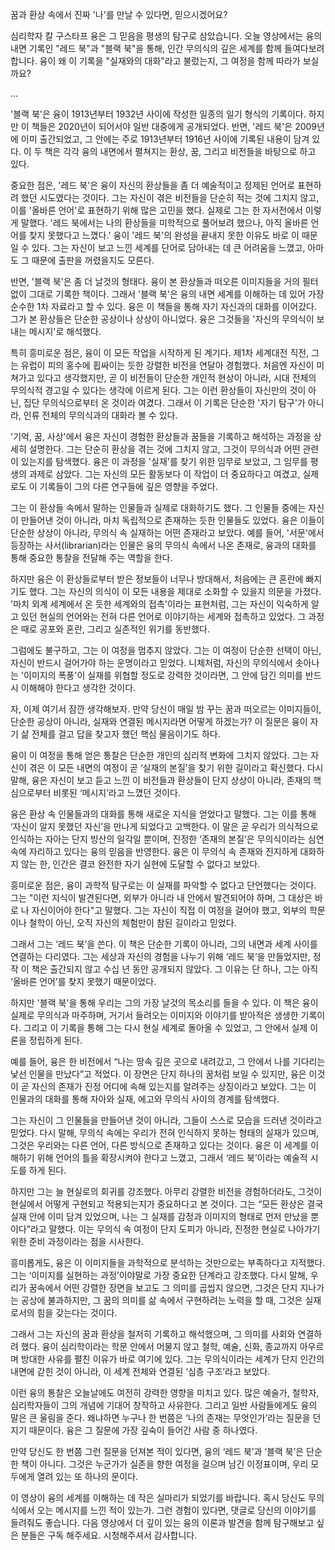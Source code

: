 꿈과 환상 속에서 진짜 '나'를 만날 수 있다면, 믿으시겠어요?

심리학자 칼 구스타프 융은 그 믿음을 평생의 탐구로 삼았습니다. 오늘 영상에서는 융의 내면 기록인 "레드 북"과 "블랙 북"을 통해, 인간 무의식의 깊은 세계를 함께 들여다보려 합니다. 융이 왜 이 기록을 "실재와의 대화"라고 불렀는지, 그 여정을 함께 따라가 보실까요?

...

'블랙 북'은 융이 1913년부터 1932년 사이에 작성한 일종의 일기 형식의 기록이다. 하지만 이 책들은 2020년이 되어서야 일반 대중에게 공개되었다. 반면, '레드 북'은 2009년에 이미 출간되었고, 그 안에는 주로 1913년부터 1916년 사이에 기록된 내용이 담겨 있다. 이 두 책은 각각 융의 내면에서 펼쳐지는 환상, 꿈, 그리고 비전들을 바탕으로 하고 있다.

중요한 점은, '레드 북'은 융이 자신의 환상들을 좀 더 예술적이고 정제된 언어로 표현하려 했던 시도였다는 것이다. 그는 자신이 겪은 비전들을 단순히 적는 것에 그치지 않고, 이를 '올바른 언어'로 표현하기 위해 많은 고민을 했다. 실제로 그는 한 자서전에서 이렇게 말했다. '레드 북에서는 나의 환상들을 미학적으로 풀어보려 했으나, 아직 올바른 언어를 찾지 못했다고 느꼈다.' 융이 '레드 북'의 완성을 끝내지 못한 이유도 바로 이 때문일 수 있다. 그는 자신이 보고 느낀 세계를 단어로 담아내는 데 큰 어려움을 느꼈고, 아마도 그 때문에 출판을 꺼렸을지도 모른다.

반면, '블랙 북'은 좀 더 날것의 형태다. 융이 본 환상들과 떠오른 이미지들을 거의 필터 없이 그대로 기록한 책이다. 그래서 '블랙 북'은 융의 내면 세계를 이해하는 데 있어 가장 순수한 1차 자료라고 할 수 있다. 융은 이 책들을 통해 자기 자신과의 대화를 이어갔다. 그가 본 환상들은 단순한 공상이나 상상이 아니었다. 융은 그것들을 '자신의 무의식이 보내는 메시지'로 해석했다.

특히 흥미로운 점은, 융이 이 모든 작업을 시작하게 된 계기다. 제1차 세계대전 직전, 그는 유럽이 피의 홍수에 휩싸이는 듯한 강렬한 비전을 연달아 경험했다. 처음엔 자신이 미쳐가고 있다고 생각했지만, 곧 이 비전들이 단순한 개인적 현상이 아니라, 시대 전체의 무의식적 경고일 수 있다는 생각에 이르게 된다. 그는 이런 환상들이 자신만의 것이 아닌, 집단 무의식으로부터 온 것이라 여겼다. 그래서 이 기록은 단순한 '자기 탐구'가 아니라, 인류 전체의 무의식과의 대화라 볼 수 있다.

'기억, 꿈, 사상'에서 융은 자신이 경험한 환상들과 꿈들을 기록하고 해석하는 과정을 상세히 설명한다. 그는 단순히 환상을 겪는 것에 그치지 않고, 그것이 무의식과 어떤 관련이 있는지를 탐색했다. 융은 이 과정을 '실재'를 찾기 위한 임무로 보았고, 그 임무를 평생의 과제로 삼았다. 그는 자신의 모든 활동보다 이 작업이 더 중요하다고 여겼고, 실제로도 이 기록들이 그의 다른 연구들에 깊은 영향을 주었다.

그는 이 환상들 속에서 말하는 인물들과 실제로 대화하기도 했다. 그 인물들 중에는 자신이 만들어낸 것이 아니라, 마치 독립적으로 존재하는 듯한 인물들도 있었다. 융은 이들이 단순한 상상이 아니라, 무의식 속 실재하는 어떤 존재라고 보았다. 예를 들어, '서문'에서 등장하는 사서(librarian)라는 인물은 융의 무의식 속에서 나온 존재로, 융과의 대화를 통해 중요한 통찰을 전달해 주는 역할을 한다.

하지만 융은 이 환상들로부터 받은 정보들이 너무나 방대해서, 처음에는 큰 혼란에 빠지기도 했다. 그는 자신의 의식이 이 모든 내용을 제대로 소화할 수 있을지 의문을 가졌다. '마치 외계 세계에서 온 듯한 세계와의 접촉'이라는 표현처럼, 그는 자신이 익숙하게 알고 있던 현실의 언어와는 전혀 다른 언어로 이야기하는 세계와 접촉하고 있었다. 그 과정은 때로 공포와 혼란, 그리고 실존적인 위기를 동반했다.

그럼에도 불구하고, 그는 이 여정을 멈추지 않았다. 그는 이 여정이 단순한 선택이 아닌, 자신이 반드시 걸어가야 하는 운명이라고 믿었다. 니체처럼, 자신의 무의식에서 솟아나는 '이미지의 폭풍'이 실재를 위협할 정도로 강력한 것이라면, 그 안에 담긴 의미를 반드시 이해해야 한다고 생각한 것이다.

자, 이제 여기서 잠깐 생각해보자. 만약 당신이 매일 밤 꾸는 꿈과 떠오르는 이미지들이, 단순한 공상이 아니라, 실재와 연결된 메시지라면 어떻게 하겠는가? 이 질문은 융이 자기 삶 전체를 걸고 답을 찾고자 했던 핵심 물음이기도 하다.

융이 이 여정을 통해 얻은 통찰은 단순한 개인의 심리적 변화에 그치지 않았다. 그는 자신이 겪은 이 모든 내면의 여정이 곧 ‘실재의 본질’을 찾기 위한 길이라고 확신했다. 다시 말해, 융은 자신이 보고 듣고 느낀 이 비전들과 환상들이 단지 상상이 아니라, 존재의 핵심으로부터 비롯된 ‘메시지’라고 느꼈던 것이다.

융은 환상 속 인물들과의 대화를 통해 새로운 지식을 얻었다고 말했다. 그는 이를 통해 ‘자신이 알지 못했던 자신’을 만나게 되었다고 고백한다. 이 말은 곧 우리가 의식적으로 인식하는 자아는 단지 빙산의 일각일 뿐이며, 진정한 ‘존재의 본질’은 무의식이라는 심연 속에 자리하고 있다는 융의 믿음을 반영한다. 융은 이 무의식 속 존재와 진지하게 대화하지 않는 한, 인간은 결코 완전한 자기 실현에 도달할 수 없다고 보았다.

흥미로운 점은, 융이 과학적 탐구로는 이 실재를 파악할 수 없다고 단언했다는 것이다. 그는 "이런 지식이 발견된다면, 외부가 아니라 내 안에서 발견되어야 하며, 그 대상은 바로 나 자신이어야 한다"고 말했다. 그는 자신이 직접 이 여정을 걸어야 했고, 외부의 학문이나 철학이 아닌, 오직 자신의 체험만이 참된 길이라고 믿었다.

그래서 그는 ‘레드 북’을 쓴다. 이 책은 단순한 기록이 아니라, 그의 내면과 세계 사이를 연결하는 다리였다. 그는 세상과 자신의 경험을 나누기 위해 ‘레드 북’을 만들었지만, 정작 이 책은 출간되지 않고 수십 년 동안 공개되지 않았다. 그 이유는 단 하나, 그는 아직 ‘올바른 언어’를 찾지 못했기 때문이었다.

하지만 '블랙 북'을 통해 우리는 그의 가장 날것의 목소리를 들을 수 있다. 이 책은 융이 실제로 무의식과 마주하며, 거기서 들려오는 이미지와 이야기를 받아적은 생생한 기록이다. 그리고 이 기록을 통해 그는 다시 현실 세계로 돌아올 수 있었고, 그 안에서 실제 이론을 정립하게 된다.

예를 들어, 융은 한 비전에서 “나는 땅속 깊은 곳으로 내려갔고, 그 안에서 나를 기다리는 낯선 인물을 만났다”고 적었다. 이 장면은 단지 하나의 꿈처럼 보일 수 있지만, 융은 이것이 곧 자신의 존재가 진정 어디에 속해 있는지를 알려주는 상징이라고 보았다. 그는 이 인물과의 대화를 통해 자아와 실재, 에고와 무의식 사이의 경계를 탐색했다.

그는 자신이 그 인물들을 만들어낸 것이 아니라, 그들이 스스로 모습을 드러낸 것이라고 믿었다. 다시 말해, 무의식 속에는 우리가 전혀 인식하지 못하는 형태의 실재가 있으며, 그것은 우리와는 다른 언어, 다른 방식으로 존재하고 있다는 것이다. 융은 이 세계를 이해하기 위해 언어의 틀을 확장시켜야 한다고 느꼈고, 그래서 ‘레드 북’이라는 예술적 시도를 하게 된다.

하지만 그는 늘 현실로의 회귀를 강조했다. 아무리 강렬한 비전을 경험하더라도, 그것이 현실에서 어떻게 구현되고 적용되는지가 중요하다고 본 것이다. 그는 “모든 환상은 결국 실재 안에 이미 담겨 있었으며, 나는 그 실재를 감정과 이미지의 형태로 먼저 만났을 뿐이다”라고 말했다. 이는 무의식 속 여정이 단지 도피가 아니라, 진정한 현실로 나아가기 위한 준비 과정이라는 점을 시사한다.

흥미롭게도, 융은 이 이미지들을 과학적으로 분석하는 것만으로는 부족하다고 지적했다. 그는 ‘이미지를 실현하는 과정’이야말로 가장 중요한 단계라고 강조했다. 다시 말해, 우리가 꿈속에서 어떤 강렬한 장면을 보고도 그 의미를 곱씹지 않으면, 그것은 단지 지나가는 공상에 불과하지만, 그 꿈의 의미를 삶 속에서 구현하려는 노력을 할 때, 그것은 실재로서의 힘을 갖는다는 것이다.

그래서 그는 자신의 꿈과 환상을 철저히 기록하고 해석했으며, 그 의미를 사회와 연결하려 했다. 융이 심리학이라는 학문 안에서 머물지 않고 철학, 예술, 신화, 종교까지 아우르며 방대한 사유를 펼친 이유가 바로 여기에 있다. 그는 무의식이라는 세계가 단지 인간의 내면에 갇힌 것이 아니라, 이 세계 전체와 연결된 ‘심층 구조’라고 보았다.

이런 융의 통찰은 오늘날에도 여전히 강력한 영향을 미치고 있다. 많은 예술가, 철학자, 심리학자들이 그의 개념에 기대어 창작하고 사유한다. 그리고 일반 사람들에게도 융의 말은 큰 울림을 준다. 왜냐하면 누구나 한 번쯤은 ‘나의 존재는 무엇인가’라는 질문을 던지기 때문이다. 융은 그 질문에 가장 깊숙이 들어간 사람 중 하나였다.

만약 당신도 한 번쯤 그런 질문을 던져본 적이 있다면, 융의 ‘레드 북’과 ‘블랙 북’은 단순한 책이 아니다. 그것은 누군가가 실존을 향한 여정을 걸으며 남긴 이정표이며, 우리 모두에게 열려 있는 또 하나의 문이다.

이 영상이 융의 세계를 이해하는 데 작은 실마리가 되었기를 바랍니다. 혹시 당신도 무의식에서 오는 메시지를 느낀 적이 있는가. 그런 경험이 있다면, 댓글로 당신의 이야기를 들려줘도 좋습니다. 다음 영상에서 더 깊이 있는 융의 이론과 발견을 함께 탐구해보고 싶은 분들은 구독 해주세요. 시청해주셔서 감사합니다.